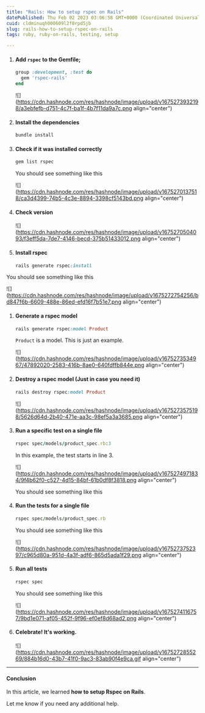 ```yaml
---
title: "Rails: How to setup rspec on Rails"
datePublished: Thu Feb 02 2023 03:06:58 GMT+0000 (Coordinated Universal Time)
cuid: cldminuqh000609l2f8rpd5jb
slug: rails-how-to-setup-rspec-on-rails
tags: ruby, ruby-on-rails, testing, setup

---
```


1. #### Add `rspec` to the Gemfile;
    
    ```ruby
    group :development, :test do
      gem 'rspec-rails'
    end
    ```
    
    ![](https://cdn.hashnode.com/res/hashnode/image/upload/v1675273932198/a3ebfefb-d751-4c7f-ba1f-4b7f11da9a7c.png align="center")
    
2. #### Install the dependencies
    
    ```ruby
    bundle install
    ```
    
3. #### Check if it was installed correctly
    
    ```ruby
    gem list rspec
    ```
    
    You should see something like this
    
    ![](https://cdn.hashnode.com/res/hashnode/image/upload/v1675270137518/ca3d4399-74b5-4c3e-8894-3398cf5143bd.png align="center")
    
4. #### Check version
    
    ![](https://cdn.hashnode.com/res/hashnode/image/upload/v1675270504093/f3eff5da-7de7-4146-becd-375b51433012.png align="center")
    
5. #### Install rspec
    
    ```ruby
    rails generate rspec:install
    ```
    

You should see something like this

![](https://cdn.hashnode.com/res/hashnode/image/upload/v1675272754256/bd847f6b-6609-488e-86ed-efd16f7b51e7.png align="center")

1. #### Generate a rspec model
    
    ```ruby
    rails generate rspec:model Product
    ```
    
    `Product` is a model. This is just an example.
    
    ![](https://cdn.hashnode.com/res/hashnode/image/upload/v1675273534967/47892020-2583-416b-8ae0-640fdffb844e.png align="center")
    
2. #### Destroy a rspec model (Just in case you need it)
    
    ```ruby
    rails destroy rspec:model Product
    ```
    
    ![](https://cdn.hashnode.com/res/hashnode/image/upload/v1675273575198/5626d64d-2b40-471e-aa3c-98ef5a3a3685.png align="center")
    
3. #### Run a specific test on a single file
    
    ```ruby
    rspec spec/models/product_spec.rb:3
    ```
    
    In this example, the test starts in line 3.
    
    ![](https://cdn.hashnode.com/res/hashnode/image/upload/v1675274971834/9f4b62f0-c527-4d15-84bf-61b0df8f3818.png align="center")
    
    You should see something like this
    
4. #### Run the tests for a single file
    
    ```ruby
    rspec spec/models/product_spec.rb
    ```
    
    You should see something like this
    
    ![](https://cdn.hashnode.com/res/hashnode/image/upload/v1675273752397/c965d80a-951d-4a3f-adf6-865d5ada1f29.png align="center")
    
5. #### Run all tests
    
    ```ruby
    rspec spec
    ```
    
    You should see something like this
    
    ![](https://cdn.hashnode.com/res/hashnode/image/upload/v1675274116757/9bd1e071-af05-452f-9f96-ef0ef8d68ad2.png align="center")
    
6. #### Celebrate! It's working.
    
    ![](https://cdn.hashnode.com/res/hashnode/image/upload/v1675272855269/884b16d0-43b7-41f0-9ac3-83ab90f4e9ca.gif align="center")
    

---

#### Conclusion

In this article, we learned **how to setup Rspec on Rails**.

Let me know if you need any additional help.